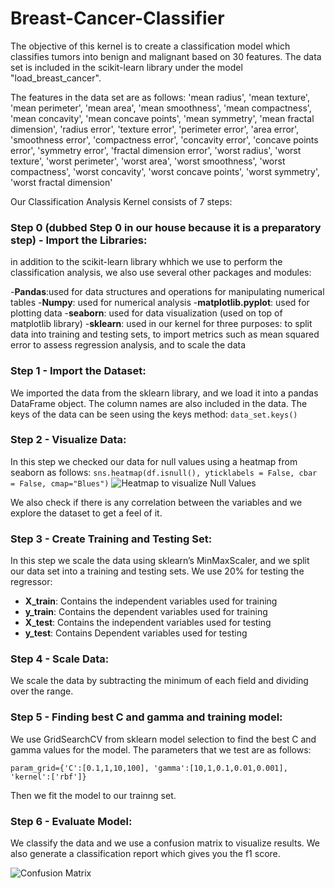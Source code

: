 # Breast-Cancer-Classifier

The objective of this kernel is to create a classification model which classifies tumors into benign and malignant based on 30 features. The data set is included in the scikit-learn library under the model "load_breast_cancer".

The features in the data set are as follows:
       'mean radius', 'mean texture', 'mean perimeter', 'mean area',
       'mean smoothness', 'mean compactness', 'mean concavity',
       'mean concave points', 'mean symmetry', 'mean fractal dimension',
       'radius error', 'texture error', 'perimeter error', 'area error',
       'smoothness error', 'compactness error', 'concavity error',
       'concave points error', 'symmetry error',
       'fractal dimension error', 'worst radius', 'worst texture',
       'worst perimeter', 'worst area', 'worst smoothness',
       'worst compactness', 'worst concavity', 'worst concave points',
       'worst symmetry', 'worst fractal dimension'
 
Our Classification Analysis Kernel consists of 7 steps:

### Step 0 (dubbed Step 0 in our house because it is a preparatory step) - Import the Libraries:
in addition to the scikit-learn library whhich we use to perform the classification analysis, we also use several other packages and modules:

-**Pandas**:used for data structures and operations for manipulating numerical tables
-**Numpy**: used for numerical analysis
-**matplotlib.pyplot**: used for plotting data
-**seaborn**: used for data visualization (used on top of matplotlib library)
-**sklearn**: used in our kernel for three purposes: to split data into training and testing sets, to import metrics such as mean squared error to assess regression analysis, and to scale the data

### Step 1 - Import the Dataset:
We imported the data from the sklearn library, and we load it into a pandas DataFrame object.
The column names are also included in the data. The keys of the data can be seen using the keys method:
```data_set.keys()```

### Step 2 - Visualize Data:
In this step we checked our data for null values using a heatmap from seaborn as follows:
```sns.heatmap(df.isnull(), yticklabels = False, cbar = False, cmap="Blues")```
![Heatmap to visualize Null Values](breast_null.png)

We also check if there is any correlation between the variables and we explore the dataset to get a feel of it.

### Step 3 - Create Training and Testing Set: 
In this step we scale the data using sklearn’s MinMaxScaler, and we split our data set into a training and testing sets. We use 20% for testing the regressor:

- **X_train**: Contains the independent variables used for training
- **y_train**: Contains the dependent variables used for training
- **X_test**:	Contains the independent variables used for testing
- **y_test**:	Contains Dependent variables used for testing

### Step 4 - Scale Data:
We scale the data by subtracting the minimum of each field and dividing over the range.

### Step 5 - Finding best C and gamma and training model:
We use GridSearchCV from sklearn model selection to find the best C and gamma values for the model. The parameters that we test are as follows:
```
param_grid={'C':[0.1,1,10,100], 'gamma':[10,1,0.1,0.01,0.001], 'kernel':['rbf']}
```

Then we fit the model to our trainng set.

### Step 6 - Evaluate Model:
We classify the data and we use a confusion matrix to visualize results. We also generate a classification report which gives you the f1 score.

![Confusion Matrix](confusion.png)
